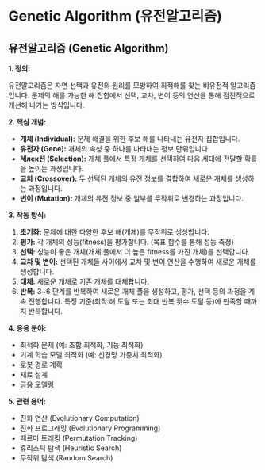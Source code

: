 # Genetic Algorithm (유전알고리즘)

## 유전알고리즘 (Genetic Algorithm)

**1. 정의:**

유전알고리즘은 자연 선택과 유전의 원리를 모방하여 최적해를 찾는 비유전적 알고리즘입니다. 문제의 해를 가능한 해 집합에서 선택, 교차, 변이 등의 연산을 통해 점진적으로 개선해 나가는 방식입니다.

**2. 핵심 개념:**

*   **개체 (Individual):** 문제 해결을 위한 후보 해를 나타내는 유전자 집합입니다.
*   **유전자 (Gene):** 개체의 속성 중 하나를 나타내는 정보 단위입니다.
*   **세лек션 (Selection):** 개체 풀에서 특정 개체를 선택하여 다음 세대에 전달할 확률을 높이는 과정입니다.
*   **교차 (Crossover):** 두 선택된 개체의 유전 정보를 결합하여 새로운 개체를 생성하는 과정입니다.
*   **변이 (Mutation):** 개체의 유전 정보 중 일부를 무작위로 변경하는 과정입니다.

**3. 작동 방식:**

1.  **초기화:** 문제에 대한 다양한 후보 해(개체)를 무작위로 생성합니다.
2.  **평가:** 각 개체의 성능(fitness)을 평가합니다. (목표 함수를 통해 성능 측정)
3.  **선택:** 성능이 좋은 개체(개체 풀에서 더 높은 fitness를 가진 개체)를 선택합니다.
4.  **교차 및 변이:** 선택된 개체들 사이에서 교차 및 변이 연산을 수행하여 새로운 개체를 생성합니다.
5.  **대체:** 새로운 개체로 기존 개체를 대체합니다.
6.  **반복:** 3~6 단계를 반복하여 새로운 개체 풀을 생성하고, 평가, 선택 등의 과정을 계속 진행합니다.  특정 기준(최적 해 도달 또는 최대 반복 횟수 도달 등)에 만족할 때까지 반복합니다.

**4. 응용 분야:**

*   최적화 문제 (예: 조합 최적화, 기능 최적화)
*   기계 학습 모델 최적화 (예: 신경망 가중치 최적화)
*   로봇 경로 계획
*   재료 설계
*   금융 모델링

**5. 관련 용어:**

*   진화 연산 (Evolutionary Computation)
*   진화 프로그래밍 (Evolutionary Programming)
*   페르마 트래킹 (Permutation Tracking)
*   휴리스틱 탐색 (Heuristic Search)
*   무작위 탐색 (Random Search)
